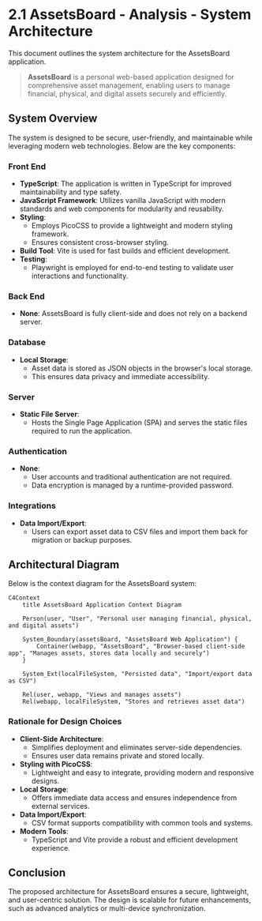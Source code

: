 # 2.1 AssetsBoard - Analysis - System Architecture

This document outlines the system architecture for the AssetsBoard application.

> **AssetsBoard** is a personal web-based application designed for comprehensive asset management, enabling users to manage financial, physical, and digital assets securely and efficiently.

## System Overview
The system is designed to be secure, user-friendly, and maintainable while leveraging modern web technologies. Below are the key components:

### Front End
- **TypeScript**: The application is written in TypeScript for improved maintainability and type safety.
- **JavaScript Framework**: Utilizes vanilla JavaScript with modern standards and web components for modularity and reusability.
- **Styling**:
  - Employs PicoCSS to provide a lightweight and modern styling framework.
  - Ensures consistent cross-browser styling.
- **Build Tool**: Vite is used for fast builds and efficient development.
- **Testing**:
  - Playwright is employed for end-to-end testing to validate user interactions and functionality.

### Back End
- **None**: AssetsBoard is fully client-side and does not rely on a backend server.

### Database
- **Local Storage**:
  - Asset data is stored as JSON objects in the browser's local storage.
  - This ensures data privacy and immediate accessibility.

### Server
- **Static File Server**:
  - Hosts the Single Page Application (SPA) and serves the static files required to run the application.

### Authentication
- **None**:
  - User accounts and traditional authentication are not required.
  - Data encryption is managed by a runtime-provided password.

### Integrations
- **Data Import/Export**:
  - Users can export asset data to CSV files and import them back for migration or backup purposes.

## Architectural Diagram
Below is the context diagram for the AssetsBoard system:

```mermaid
C4Context
    title AssetsBoard Application Context Diagram
    
    Person(user, "User", "Personal user managing financial, physical, and digital assets")
    
    System_Boundary(assetsBoard, "AssetsBoard Web Application") {
        Container(webapp, "AssetsBoard", "Browser-based client-side app", "Manages assets, stores data locally and securely")
    }
    
    System_Ext(localFileSystem, "Persisted data", "Import/export data as CSV")
    
    Rel(user, webapp, "Views and manages assets")
    Rel(webapp, localFileSystem, "Stores and retrieves asset data")
```

### Rationale for Design Choices
- **Client-Side Architecture**:
  - Simplifies deployment and eliminates server-side dependencies.
  - Ensures user data remains private and stored locally.
- **Styling with PicoCSS**:
  - Lightweight and easy to integrate, providing modern and responsive designs.
- **Local Storage**:
  - Offers immediate data access and ensures independence from external services.
- **Data Import/Export**:
  - CSV format supports compatibility with common tools and systems.
- **Modern Tools**:
  - TypeScript and Vite provide a robust and efficient development experience.

## Conclusion
The proposed architecture for AssetsBoard ensures a secure, lightweight, and user-centric solution. The design is scalable for future enhancements, such as advanced analytics or multi-device synchronization.

